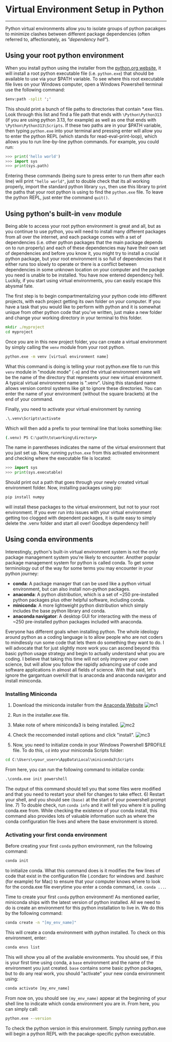 
# Virtual Environment Setup in Python

---
Python virtual environments allow you to isolate groups of python pacakges to minimize clashes between different package dependencies (often referred to, affectionately, as *"dependency hell"*).

## Using your root python environment

When you install python using the installer from the [python.org website](https://www.python.org/downloads/), it will install a root python executable file (i.e. `python.exe`) that should be available to use via your $PATH variable. To see where this root executable file lives on your Windows computer, open a Windows Powershell terminal use the following command:

```bat
$env:path -split ';'
```

This should print a bunch of file paths to directories that contain *.exe files. Look through this list and find a file path that ends with `\Python\Python313` (if you are using python 3.13, for example) as well as one that ends with `\Python\Python313\Scripts`. If these two paths are in your $PATH variable, then typing `python.exe` into your terminal and pressing enter will allow you to enter the python REPL (which stands for read-eval-print-loop), which allows you to run line-by-line python commands. For example, you could run:

```python
>>> print('hello world')
>>> import sys
>>> print(sys.path)
```

Entering these commands (being sure to press enter to run them after each line) will print `"hello world"`, just to double check that its all working properly, import the standard python library `sys`, then use this library to print the paths that your root python is using to find the `python.exe` file. To leave the python REPL, just enter the command `quit()`.

## Using python's built-in `venv` module

Being able to access your root python environment is great and all, but as you continue to use python, you will need to install many different packages from all over the internet, and each package comes with a set of dependencies (i.e. other python packages that the main package depends on to run properly) and each of these dependencies may have their own set of dependencies and before you know it, you might try to install a crucial python package, but your root environment is so full of dependencies that it either runs too slowly to operate or there is a conflict between dependencies in some unknown location on your computer and the packge you need is unable to be installed. You have now entered dependency hell. Luckily, if you start using virtual environments, you can easily escape this abysmal fate.

The first step is to begin compartmentalizing your python code into different projects, with each project getting its own folder on your computer. If you have a task that you would like to perform with python and it is somewhat unique from other python code that you've written, just make a new folder and change your working directory in your terminal to this folder.

```bat
mkdir ./myproject
cd myproject
```

Once you are in this new project folder, you can create a virtual environment by simply calling the `venv` module from your root python.

```bat
python.exe -m venv [virtual environment name]
```

What this command is doing is telling your root python.exe file to run this `venv` module in "module mode" (`-m`) and the virtual environment name will be the name of the directory that represents your new virtual environment. A typical virtual environment name is ".venv". Using this standard name allows version control systems like git to ignore these directories. You can enter the name of your environment (without the square brackets) at the end of your command.

Finally, you need to activate your virtual environment by running

```bat
.\.venv\Scripts\activate
```

Which will then add a prefix to your terminal line that looks something like:

```bat
(.venv) PS C:\path\to\working\directory> 
```

The name in parentheses indicates the name of the virtual environment that you just set up. Now, running `python.exe` from this activated environment and checking where the executable file is located:

```python
>>> import sys
>>> print(sys.executable)
```

Should print out a path that goes through your newly created virtual environment folder. Now, installing packages using pip:

```bat
pip install numpy
```

will install these packages to the virtual environment, but not to your root environment. If you ever run into issues with your virtual environment getting too clogged with dependent packages, it is quite easy to simply delete the .venv folder and start all over! Goodbye dependency hell!

## Using conda environments

Interestingly, python's built-in virtual environment system is not the only package management system you're likely to encounter. Another popular package management system for python is called conda. To get some terminology out of the way for some terms you may encounter in your python journey:

- **conda**: A package manager that can be used like a python virtual environment, but can also install non-python packages.
- **anaconda**: A python *distribution*, which is a set of ~250 pre-installed python packages plus other helpful software, including conda.
- **miniconda**: A more lightweight python distribution which simply includes the base python library and conda.
- **anaconda navigator**: A desktop GUI for interacting with the mess of ~250 pre-installed python packages included with anaconda.

Everyone has different goals when installing python. The whole ideology around python as a coding language is to allow people who are not coders to mindlessly run some code that lets them do something they want to do. I will advocate that for just slightly more work you can ascend beyond this basic python usage strategy and begin to actually understand what you are coding. I believe that taking this time will not only improve your own science, but will allow you follow the rapidly advancing use of code and software applications in almost all fields of science. With that said, let's ignore the gargantuan overkill that is anaconda and anaconda navigator and install miniconda.

### Installing Miniconda

1) Download the miniconda installer from the [Anaconda Website](https://www.anaconda.com/download/success) ![mc1](./screenshots/miniconda_install_1.png)

2) Run in the installer.exe file.
3) Make note of where miniconda3 is being installed. ![mc2](./screenshots/miniconda_install_2.png)

4) Check the reccomended install options and click "install". ![mc3](./screenshots/miniconda_install_3.png)

5) Now, you need to initialize conda in your Windows Powershell $PROFILE file. To do this,  `cd` into your miniconda Scripts folder:

```bat
cd C:\Users\<your_user>\AppData\Local\miniconda3\Scripts
```

From here, you can run the following command to initialize conda:

```bat
.\conda.exe init powershell
```

The output of this command should tell you that some files were modified and that you need to restart your shell for changes to take effect.
6) Restart your shell, and you should see `(base)` at the start of your powershell prompt line.
7) To double check, run `conda info` and it will tell you where it is pulling conda.exe from. While checking the existence of your conda install, this command also provides lots of valuable information such as where the conda configuration file lives and where the base environment is stored.

### Activating your first conda environment

 Before creating your first `conda` python environment, run the following command:

```bat
conda init
```

to initialize conda. What this command does is it modifies the few lines of code that exist in the configuration file (.condarc for windows and .bashsrc (for example) for Mac) to ensure that your computer knows where to look for the conda.exe file everytime you enter a conda command, i.e. `conda ...`.

Time to create your first `conda` python environment! As mentioned earlier, miniconda ships with the latest version of python installed. All we need to do is create an environment for this python installation to live in. We do this by the following command:

```bat
conda create -n "[my_env_name]"
```

This will create a conda environment with python installed. To check on this environment, enter:

```bat
conda envs list
```

This will show you all of the available environments. You should see, if this is your first time using conda, a `base` environment and the name of the environment you just created. `base` contains some basic python packages, but to do any real work, you should "activate" your new conda environment using:

```bat
conda activate [my_env_name]
```

From now on, you should see `(my_env_name)` appear at the beginning of your shell line to indicate which conda environment you are in. From here, you can simply call:

```bat
python.exe --version
```

To check the python version in this environment. Simply running python.exe will begin a python REPL with the pacakge-specific python executable.
